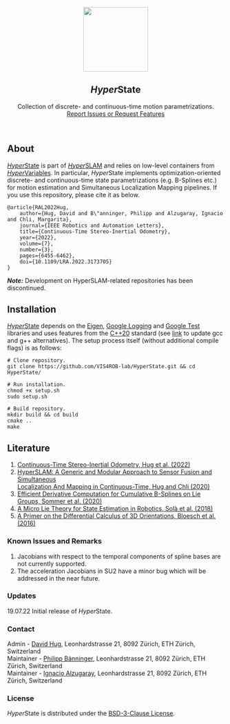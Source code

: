 <div align="center">
  <a href="https://github.com/VIS4ROB-lab/HyperState">
    <img src="https://drive.google.com/uc?export=view&id=1UAFr3tepqKwdnTomhKaeI2eIag3HOISY" alt="" style="width: 150px;">
  </a>

<h2><em>Hyper</em>State</h2>
  <p>
    Collection of discrete- and continuous-time motion parametrizations.
    <br />
    <a href="https://github.com/VIS4ROB-lab/HyperState/issues">Report Issues or Request Features</a>
  </p>
</div>
<br />

## About

[*Hyper*State](https://github.com/VIS4ROB-lab/HyperState) is part of
[*Hyper*SLAM](https://github.com/VIS4ROB-lab/HyperSLAM) and relies on low-level containers from
[*Hyper*Variables](https://github.com/VIS4ROB-lab/HyperVariables). In particular, *Hyper*State
implements optimization-oriented discrete- and continuous-time state parametrizations (e.g. B-Splines etc.) for motion
estimation and Simultaneous Localization Mapping pipelines. If you use this repository, please cite it as below.

```
@article{RAL2022Hug,
    author={Hug, David and B\"anninger, Philipp and Alzugaray, Ignacio and Chli, Margarita},
    journal={IEEE Robotics and Automation Letters},
    title={Continuous-Time Stereo-Inertial Odometry},
    year={2022},
    volume={7},
    number={3},
    pages={6455-6462},
    doi={10.1109/LRA.2022.3173705}
}
```
***Note:*** Development on HyperSLAM-related repositories has been discontinued.

## Installation

[*Hyper*State](https://github.com/VIS4ROB-lab/HyperState) depends on
the [Eigen](https://eigen.tuxfamily.org/), [Google Logging](https://github.com/google/glog) and
[Google Test](https://github.com/google/googletest) libraries and uses features from the
[C++20](https://en.cppreference.com/w/cpp/20) standard (see
[link](https://askubuntu.com/questions/26498/how-to-choose-the-default-gcc-and-g-version) to update gcc and g++
alternatives). The setup process itself (without additional compile flags) is as follows:

```
# Clone repository.
git clone https://github.com/VIS4ROB-lab/HyperState.git && cd HyperState/

# Run installation.
chmod +x setup.sh
sudo setup.sh

# Build repository.
mkdir build && cd build
cmake ..
make
```

## Literature

1. [Continuous-Time Stereo-Inertial Odometry, Hug et al. (2022)](https://ieeexplore.ieee.org/document/9772323)
2. [HyperSLAM: A Generic and Modular Approach to Sensor Fusion and Simultaneous<br /> Localization And Mapping in Continuous-Time, Hug and Chli (2020)](https://ieeexplore.ieee.org/document/9320417)
3. [Efficient Derivative Computation for Cumulative B-Splines on Lie Groups, Sommer et al. (2020)](https://ieeexplore.ieee.org/document/9157639)
4. [A Micro Lie Theory for State Estimation in Robotics, Solà et al. (2018)](https://arxiv.org/abs/1812.01537)
5. [A Primer on the Differential Calculus of 3D Orientations, Bloesch et al. (2016)](https://arxiv.org/abs/1606.05285)
### Known Issues and Remarks

1. Jacobians with respect to the temporal components of spline bases are not currently supported.
2. The acceleration Jacobians in SU2 have a minor bug which will be addressed in the near future.

### Updates

19.07.22 Initial release of *Hyper*State.

### Contact

Admin - [David Hug](mailto:dhug@ethz.ch), Leonhardstrasse 21, 8092 Zürich, ETH Zürich, Switzerland  
Maintainer - [Philipp Bänninger](mailto:baephili@ethz.ch), Leonhardstrasse 21, 8092 Zürich, ETH Zürich, Switzerland  
Maintainer - [Ignacio Alzugaray](mailto:aignacio@ethz.ch), Leonhardstrasse 21, 8092 Zürich, ETH Zürich, Switzerland

### License

*Hyper*State is distributed under the [BSD-3-Clause License](LICENSE).
